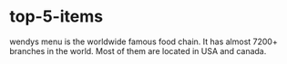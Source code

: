 # top-5-items
wendys menu is the worldwide famous food chain. It has almost 7200+ branches in the world. Most of them are located in USA and canada.
